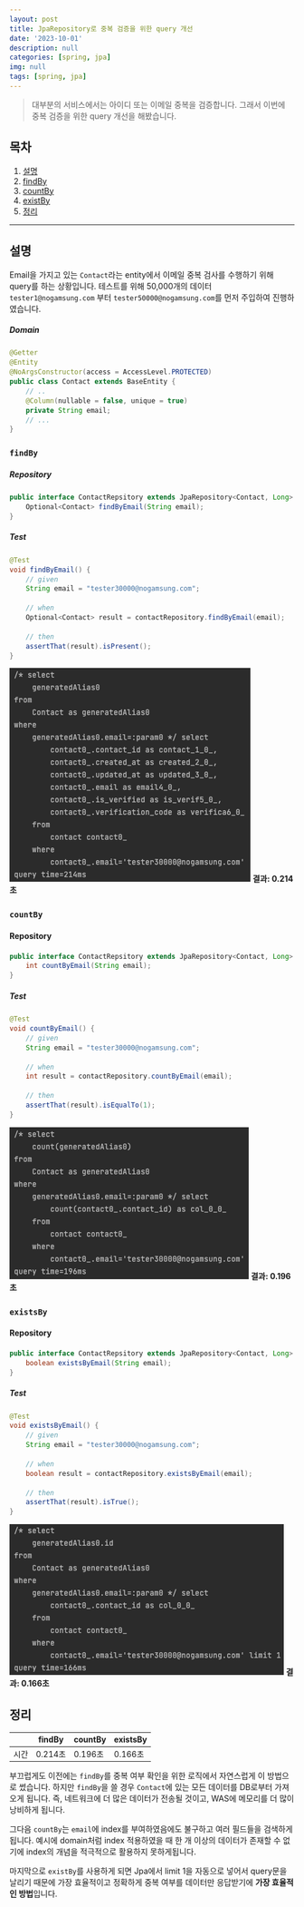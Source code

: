 ```yaml
---
layout: post
title: JpaRepository로 중복 검증을 위한 query 개선
date: '2023-10-01'
description: null
categories: [spring, jpa]
img: null
tags: [spring, jpa]
---
```

> 대부분의 서비스에서는 아이디 또는 이메일 중복을 검증합니다.
> 그래서 이번에 중복 검증을 위한 query 개선을 해봤습니다.

## 목차
1. [설명](#explain)
2. [findBy](#findBy)
3. [countBy](#countBy)
4. [existBy](#existBy)
5. [정리](#wrapUp)
---
## <a name="explain">설명</a>
Email을 가지고 있는 `Contact`라는 entity에서 이메일 중복 검사를 수행하기 위해 query를 하는 상황입니다. 테스트를 위해 50,000개의 데이터
`tester1@nogamsung.com` 부터 `tester50000@nogamsung.com`를 먼저 주입하여 진행하였습니다.
##### Domain
```java
@Getter
@Entity
@NoArgsConstructor(access = AccessLevel.PROTECTED)
public class Contact extends BaseEntity {
    // ..
    @Column(nullable = false, unique = true)
    private String email;
    // ...
}
```
### <a id="findBy">`findBy`</a>
##### Repository
```java
public interface ContactRepsitory extends JpaRepository<Contact, Long> {
    Optional<Contact> findByEmail(String email);
}
```
##### Test
```java
@Test
void findByEmail() {
    // given
    String email = "tester30000@nogamsung.com";

    // when
    Optional<Contact> result = contactRepository.findByEmail(email);

    // then
    assertThat(result).isPresent();
}
```
![](../../assets/img/spring/2023/10/01_1.png)
**결과: 0.214초**
### <a name="countBy">`countBy`</a>
#### Repository
```java
public interface ContactRepsitory extends JpaRepository<Contact, Long> {
    int countByEmail(String email);
}
```
##### Test
```java
@Test
void countByEmail() {
    // given
    String email = "tester30000@nogamsung.com";

    // when
    int result = contactRepository.countByEmail(email);

    // then
    assertThat(result).isEqualTo(1);
}
```
![](../../assets/img/spring/2023/10/01_2.png)
**결과: 0.196초**
### <a id="existBy">`existsBy`</a>
#### Repository
```java
public interface ContactRepsitory extends JpaRepository<Contact, Long> {
    boolean existsByEmail(String email);
}
```
##### Test
```java
@Test
void existsByEmail() {
    // given
    String email = "tester30000@nogamsung.com";

    // when
    boolean result = contactRepository.existsByEmail(email);

    // then
    assertThat(result).isTrue();
}
```
![](../../assets/img/spring/2023/10/01_3.png)
**결과: 0.166초**

## <a id="wrapUp">정리</a>
|     | findBy | countBy | existsBy |
|-----|--------|---------|----------|
| 시간  | 0.214초 | 0.196초  | 0.166초   |

부끄럽게도 이전에는 `findBy`를 중복 여부 확인을 위한 로직에서 자연스럽게 이 방법으로 썼습니다. 하지만 `findBy`을 쓸 경우 `Contact`에 있는 모든 데이터를 
DB로부터 가져오게 됩니다. 즉, 네트워크에 더 많은 데이터가 전송될 것이고, WAS에 메모리를 더 많이 낭비하게 됩니다.

그다음 `countBy`는 `email`에 index를 부여하였음에도 불구하고 여러 필드들을 검색하게 됩니다. 예시에 domain처럼 index 적용하였을 때 한 개 이상의 데이터가
존재할 수 없기에 index의 개념을 적극적으로 활용하지 못하게됩니다.

마지막으로 `existBy`를 사용하게 되면 Jpa에서 limit 1을 자동으로 넣어서 query문을 날리기 때문에 가장 효율적이고 정확하게 중복 여부를 데이터만 응답받기에
**가장 효율적인 방법**입니다.
